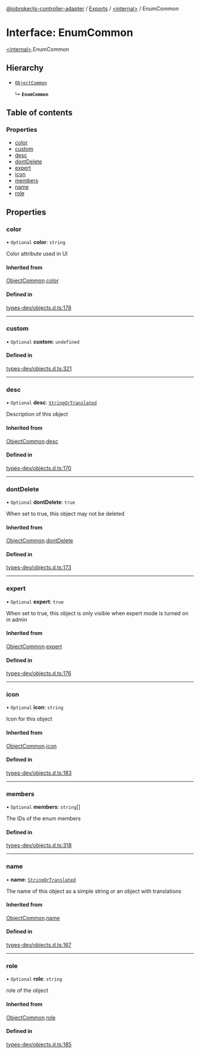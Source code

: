 [@iobroker/js-controller-adapter](../README.md) / [Exports](../modules.md) / [\<internal\>](../modules/internal_.md) / EnumCommon

# Interface: EnumCommon

[\<internal\>](../modules/internal_.md).EnumCommon

## Hierarchy

- [`ObjectCommon`](internal_.ObjectCommon.md)

  ↳ **`EnumCommon`**

## Table of contents

### Properties

- [color](internal_.EnumCommon.md#color)
- [custom](internal_.EnumCommon.md#custom)
- [desc](internal_.EnumCommon.md#desc)
- [dontDelete](internal_.EnumCommon.md#dontdelete)
- [expert](internal_.EnumCommon.md#expert)
- [icon](internal_.EnumCommon.md#icon)
- [members](internal_.EnumCommon.md#members)
- [name](internal_.EnumCommon.md#name)
- [role](internal_.EnumCommon.md#role)

## Properties

### color

• `Optional` **color**: `string`

Color attribute used in UI

#### Inherited from

[ObjectCommon](internal_.ObjectCommon.md).[color](internal_.ObjectCommon.md#color)

#### Defined in

[types-dev/objects.d.ts:178](https://github.com/ioBroker/ioBroker.js-controller/blob/d36cddc8d/packages/types-dev/objects.d.ts#L178)

___

### custom

• `Optional` **custom**: `undefined`

#### Defined in

[types-dev/objects.d.ts:321](https://github.com/ioBroker/ioBroker.js-controller/blob/d36cddc8d/packages/types-dev/objects.d.ts#L321)

___

### desc

• `Optional` **desc**: [`StringOrTranslated`](../modules/internal_.md#stringortranslated)

Description of this object

#### Inherited from

[ObjectCommon](internal_.ObjectCommon.md).[desc](internal_.ObjectCommon.md#desc)

#### Defined in

[types-dev/objects.d.ts:170](https://github.com/ioBroker/ioBroker.js-controller/blob/d36cddc8d/packages/types-dev/objects.d.ts#L170)

___

### dontDelete

• `Optional` **dontDelete**: ``true``

When set to true, this object may not be deleted

#### Inherited from

[ObjectCommon](internal_.ObjectCommon.md).[dontDelete](internal_.ObjectCommon.md#dontdelete)

#### Defined in

[types-dev/objects.d.ts:173](https://github.com/ioBroker/ioBroker.js-controller/blob/d36cddc8d/packages/types-dev/objects.d.ts#L173)

___

### expert

• `Optional` **expert**: ``true``

When set to true, this object is only visible when expert mode is turned on in admin

#### Inherited from

[ObjectCommon](internal_.ObjectCommon.md).[expert](internal_.ObjectCommon.md#expert)

#### Defined in

[types-dev/objects.d.ts:176](https://github.com/ioBroker/ioBroker.js-controller/blob/d36cddc8d/packages/types-dev/objects.d.ts#L176)

___

### icon

• `Optional` **icon**: `string`

Icon for this object

#### Inherited from

[ObjectCommon](internal_.ObjectCommon.md).[icon](internal_.ObjectCommon.md#icon)

#### Defined in

[types-dev/objects.d.ts:183](https://github.com/ioBroker/ioBroker.js-controller/blob/d36cddc8d/packages/types-dev/objects.d.ts#L183)

___

### members

• `Optional` **members**: `string`[]

The IDs of the enum members

#### Defined in

[types-dev/objects.d.ts:318](https://github.com/ioBroker/ioBroker.js-controller/blob/d36cddc8d/packages/types-dev/objects.d.ts#L318)

___

### name

• **name**: [`StringOrTranslated`](../modules/internal_.md#stringortranslated)

The name of this object as a simple string or an object with translations

#### Inherited from

[ObjectCommon](internal_.ObjectCommon.md).[name](internal_.ObjectCommon.md#name)

#### Defined in

[types-dev/objects.d.ts:167](https://github.com/ioBroker/ioBroker.js-controller/blob/d36cddc8d/packages/types-dev/objects.d.ts#L167)

___

### role

• `Optional` **role**: `string`

role of the object

#### Inherited from

[ObjectCommon](internal_.ObjectCommon.md).[role](internal_.ObjectCommon.md#role)

#### Defined in

[types-dev/objects.d.ts:185](https://github.com/ioBroker/ioBroker.js-controller/blob/d36cddc8d/packages/types-dev/objects.d.ts#L185)
